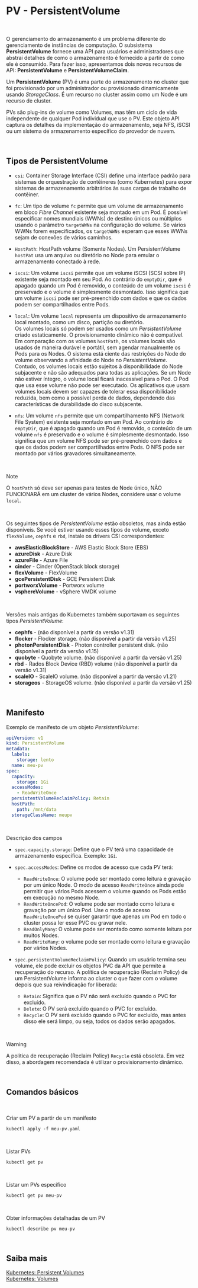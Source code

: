 # PV - PersistentVolume

<br>

O gerenciamento do armazenamento é um problema diferente do gerenciamento de instâncias de computação. O subsistema **PersistentVolume** fornece uma API para usuários e administradores que abstrai detalhes de como o armazenamento é fornecido a partir de como ele é consumido. Para fazer isso, apresentamos dois novos recursos de API: **PersistentVolume** e **PersistentVolumeClaim**.

Um **PersistentVolume** (PV) é uma parte do armazenamento no cluster que foi provisionado por um administrador ou provisionado dinamicamente usando *StorageClass*. É um recurso no cluster assim como um Node é um recurso de cluster.

PVs são plug-ins de volume como Volumes, mas têm um ciclo de vida independente de qualquer Pod individual que use o PV. Este objeto API captura os detalhes da implementação do armazenamento, seja NFS, iSCSI ou um sistema de armazenamento específico do provedor de nuvem.

<br>


## Tipos de PersistentVolume

- `csi`: Container Storage Interface (CSI) define uma interface padrão para sistemas de orquestração de contêineres (como Kubernetes) para expor sistemas de armazenamento arbitrários às suas cargas de trabalho de contêiner.

- `fc`: Um tipo de volume `fc` permite que um volume de armazenamento em bloco *Fibre Channel* existente seja montado em um Pod. É possível especificar nomes mundiais (WWNs) de destino únicos ou múltiplos usando o parâmetro `targetWWNs` na configuração do volume. Se vários WWNs forem especificados, os `targetWWNs` esperam que esses WWNs sejam de conexões de vários caminhos.

- `HostPath`: HostPath volume (Somente Nodes). Um PersistentVolume `hostPat` usa um arquivo ou diretório no Node para emular o armazenamento conectado à rede.

- `iscsi`: Um volume `iscsi` permite que um volume iSCSI (SCSI sobre IP) existente seja montado em seu Pod. Ao contrário do `emptyDir`, que é apagado quando um Pod é removido, o conteúdo de um volume `iscsi` é preservado e o volume é simplesmente desmontado. Isso significa que um volume `iscsi` pode ser pré-preenchido com dados e que os dados podem ser compartilhados entre Pods.

- `local`: Um volume `local` representa um dispositivo de armazenamento local montado, como um disco, partição ou diretório.  
Os volumes locais só podem ser usados como um *PersistentVolume* criado estaticamente. O provisionamento dinâmico não é compatível. Em comparação com os volumes `hostPath`, os volumes locais são usados de maneira durável e portátil, sem agendar manualmente os Pods para os Nodes. O sistema está ciente das restrições do Node do volume observando a afinidade do Node no *PersistentVolume*.   
Contudo, os volumes locais estão sujeitos à disponibilidade do Node subjacente e não são adequados para todas as aplicações. Se um Node não estiver íntegro, o volume local ficará inacessível para o Pod. O Pod que usa esse volume não pode ser executado. Os aplicativos que usam volumes locais devem ser capazes de tolerar essa disponibilidade reduzida, bem como a possível perda de dados, dependendo das características de durabilidade do disco subjacente.

- `nfs`: Um volume `nfs` permite que um compartilhamento NFS (Network File System) existente seja montado em um Pod. Ao contrário do `emptyDir`, que é apagado quando um Pod é removido, o conteúdo de um volume `nfs` é preservado e o volume é simplesmente desmontado. Isso significa que um volume NFS pode ser pré-preenchido com dados e que os dados podem ser compartilhados entre Pods. O NFS pode ser montado por vários gravadores simultaneamente.

<br>

>[!Note]
O `hostPath` só deve ser apenas para testes de Node único, NÃO FUNCIONARÁ em um cluster de vários Nodes, considere usar o volume `local`.

<br>

Os seguintes tipos de *PersistentVolume* estão obsoletos, mas ainda estão disponíveis. Se você estiver usando esses tipos de volume, exceto `flexVolume`, `cephfs` e `rbd`, instale os drivers CSI correspondentes:

- **awsElasticBlockStore** - AWS Elastic Block Store (EBS) 
- **azureDisk** - Azure Disk 
- **azureFile** - Azure File 
- **cinder** - Cinder (OpenStack block storage) 
- **flexVolume** - FlexVolume 
- **gcePersistentDisk** - GCE Persistent Disk 
- **portworxVolume** - Portworx volume 
- **vsphereVolume** - vSphere VMDK volume 

<br>

Versões mais antigas do Kubernetes também suportavam os seguintes tipos *PersistentVolume*:

- **cephfs** - (não disponível a partir da versão v1.31)
- **flocker** - Flocker storage. (não disponível a partir da versão v1.25)
- **photonPersistentDisk** - Photon controller persistent disk. (não disponível a partir da versão v1.15)
- **quobyte** - Quobyte volume. (não disponível a partir da versão v1.25)
- **rbd** - Rados Block Device (RBD) volume (não disponível a partir da versão v1.31)
- **scaleIO** - ScaleIO volume. (não disponível a partir da versão v1.21)
- **storageos** - StorageOS volume. (não disponível a partir da versão v1.25)


<br>

## Manifesto 

Exemplo de manifesto de um objeto *PersistentVolume*:

```yaml
apiVersion: v1
kind: PersistentVolume
metadata:
  labels:
    storage: lento
  name: meu-pv
spec:
  capacity: 
    storage: 1Gi
  accessModes: 
    - ReadWriteOnce
  persistentVolumeReclaimPolicy: Retain
  hostPath: 
    path: /mnt/data
  storageClassName: meupv
  ```

<br>

Descrição dos campos

- `spec.capacity.storage`: Define que o PV terá uma capacidade de armazenamento específica. Exemplo: `1Gi`.

- `spec.accessModes`: Define os modos de acesso que cada PV terá:
    - `ReadWriteOnce`: O volume pode ser montado como leitura e gravação por um único Node. O modo de acesso `ReadWriteOnce` ainda pode permitir que vários Pods acessem o volume quando os Pods estão em execução no mesmo Node. 
    - `ReadWriteOncePod`: O volume pode ser montado como leitura e gravação por um único Pod. Use o modo de acesso `ReadWriteOncePod` se quiser garantir que apenas um Pod em todo o cluster possa ler esse PVC ou gravar nele.
    - `ReadOnlyMany`: O volume pode ser montado como somente leitura por muitos Nodes.
    - `ReadWriteMany`: o volume pode ser montado como leitura e gravação por vários Nodes.

- `spec.persistentVolumeReclaimPolicy`: Quando um usuário termina seu volume, ele pode excluir os objetos PVC da API que permite a recuperação do recurso. A política de recuperação (Reclaim Policy) de um PersistentVolume informa ao cluster o que fazer com o volume depois que sua reivindicação for liberada:
    - `Retain`: Significa que o PV não será excluído quando o PVC for excluído.
    - `Delete`: O PV será excluído quando o PVC for excluído.
    - `Recycle`: O PV será excluído quando o PVC for excluído, mas antes disso ele será limpo, ou seja, todos os dados serão apagados.

<br>

>[!Warning]
A política de recuperação (Reclaim Policy) `Recycle` está obsoleta. Em vez disso, a abordagem recomendada é utilizar o provisionamento dinâmico.

<br>

## Comandos básicos

<br>

Criar um PV a partir de um manifesto

```shell
kubectl apply -f meu-pv.yaml
```

<br>

Listar PVs

```shell
kubectl get pv
```

<br>

Listar um PVs específico

```shell
kubectl get pv meu-pv
```

<br>

Obter informações detalhadas de um PV

```shell
kubectl describe pv meu-pv
```

<br>

## Saiba mais
[Kubernetes: Persistent Volumes](https://kubernetes.io/docs/concepts/storage/persistent-volumes/)    
[Kubernetes: Volumes](https://kubernetes.io/docs/concepts/storage/volumes/)

